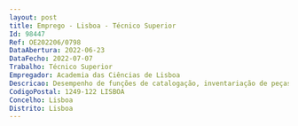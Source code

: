 ```yaml
--- 
layout: post
title: Emprego - Lisboa - Técnico Superior
Id: 98447
Ref: OE202206/0798
DataAbertura: 2022-06-23
DataFecho: 2022-07-07
Trabalho: Técnico Superior
Empregador: Academia das Ciências de Lisboa
Descricao: Desempenho de funções de catalogação, inventariação de peças e manutenção da base de dados (sistema de gestão de informação) do Museu Maynense. Investigação das peças e objectos que integram a colecção. Aplicação de medidas de conservação preventiva e de propostas de processos de restauro. Resposta a pedidos de reprodução de imagem. Organização de exposições virtuais e conteúdos para as plataformas digitais. Manutenção renovação atualização da exposição permanente e acompanhamento das visitas guiadas, quer ao Museu quer aos restantes espaços com interesse cultural da ACL.
CodigoPostal: 1249-122 LISBOA
Concelho: Lisboa
Distrito: Lisboa
--- 
```

